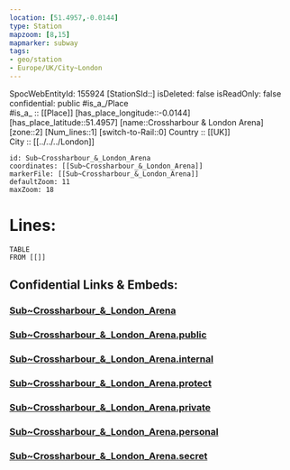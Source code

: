 ```yaml
---
location: [51.4957,-0.0144] 
type: Station 
mapzoom: [8,15] 
mapmarker: subway 
tags:
- geo/station
- Europe/UK/City~London
---
```

SpocWebEntityId: 155924
[StationSId::] 
isDeleted: false
isReadOnly: false
confidential: public
#is_a_/Place  
#is_a_ :: [[Place]] 
[has_place_longitude::-0.0144] 
[has_place_latitude::51.4957] 
[name::Crossharbour &amp; London Arena] 
[zone::2] 
[Num_lines::1] 
[switch-to-Rail::0] 
Country :: [[UK]]  
City :: [[../../../London]]  


```leaflet
id: Sub~Crossharbour_&_London_Arena
coordinates: [[Sub~Crossharbour_&_London_Arena]] 
markerFile: [[Sub~Crossharbour_&_London_Arena]] 
defaultZoom: 11 
maxZoom: 18
```


# Lines: 
```dataview
TABLE 
FROM [[]] 
```


## Confidential Links & Embeds: 

### [Sub~Crossharbour_&_London_Arena](/_Standards/Earth/Continent/Europe/Europe~North/UK/England/Regions~England/London,Greater/cities~GreaterLondon/Underground/Station/Sub~Crossharbour_&_London_Arena.md) 

### [Sub~Crossharbour_&_London_Arena.public](/_public/Earth/Continent/Europe/Europe~North/UK/England/Regions~England/London,Greater/cities~GreaterLondon/Underground/Station/Sub~Crossharbour_&_London_Arena.public.md) 

### [Sub~Crossharbour_&_London_Arena.internal](/_internal/Earth/Continent/Europe/Europe~North/UK/England/Regions~England/London,Greater/cities~GreaterLondon/Underground/Station/Sub~Crossharbour_&_London_Arena.internal.md) 

### [Sub~Crossharbour_&_London_Arena.protect](/_protect/Earth/Continent/Europe/Europe~North/UK/England/Regions~England/London,Greater/cities~GreaterLondon/Underground/Station/Sub~Crossharbour_&_London_Arena.protect.md) 

### [Sub~Crossharbour_&_London_Arena.private](/_private/Earth/Continent/Europe/Europe~North/UK/England/Regions~England/London,Greater/cities~GreaterLondon/Underground/Station/Sub~Crossharbour_&_London_Arena.private.md) 

### [Sub~Crossharbour_&_London_Arena.personal](/_personal/Earth/Continent/Europe/Europe~North/UK/England/Regions~England/London,Greater/cities~GreaterLondon/Underground/Station/Sub~Crossharbour_&_London_Arena.personal.md) 

### [Sub~Crossharbour_&_London_Arena.secret](/_secret/Earth/Continent/Europe/Europe~North/UK/England/Regions~England/London,Greater/cities~GreaterLondon/Underground/Station/Sub~Crossharbour_&_London_Arena.secret.md)

